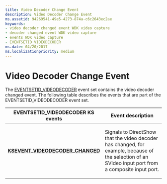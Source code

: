 ```yaml
---
title: Video Decoder Change Event
description: Video Decoder Change Event
ms.assetid: 94269541-49e5-4273-874a-c6c2643ec2ae
keywords:
- video decoder changed event WDK video capture
- decoder changed event WDK video capture
- events WDK video capture
- EVENTSETID_VIDEODECODER
ms.date: 04/20/2017
ms.localizationpriority: medium
---
```


# Video Decoder Change Event


The [EVENTSETID\_VIDEODECODER](./eventsetid-videodecoder.md) event set contains the video decoder changed event. The following table describes the events that are part of the EVENTSETID\_VIDEODECODER event set.

<table>
<colgroup>
<col width="50%" />
<col width="50%" />
</colgroup>
<thead>
<tr class="header">
<th>EVENTSETID_VIDEODECODER KS events</th>
<th>Event description</th>
</tr>
</thead>
<tbody>
<tr class="odd">
<td><p><a href="/windows-hardware/drivers/stream/ksevent-videodecoder-changed" data-raw-source="[&lt;strong&gt;KSEVENT_VIDEODECODER_CHANGED&lt;/strong&gt;](./ksevent-videodecoder-changed.md)"><strong>KSEVENT_VIDEODECODER_CHANGED</strong></a></p></td>
<td><p>Signals to DirectShow that the video decoder has changed, for example, because of the selection of an SVideo input port from a composite input port.</p></td>
</tr>
</tbody>
</table>

 

